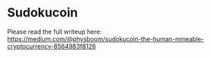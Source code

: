 # Sudokucoin

Please read the full writeup here: https://medium.com/@physboom/sudokucoin-the-human-mineable-cryptocurrency-8564983f8126
